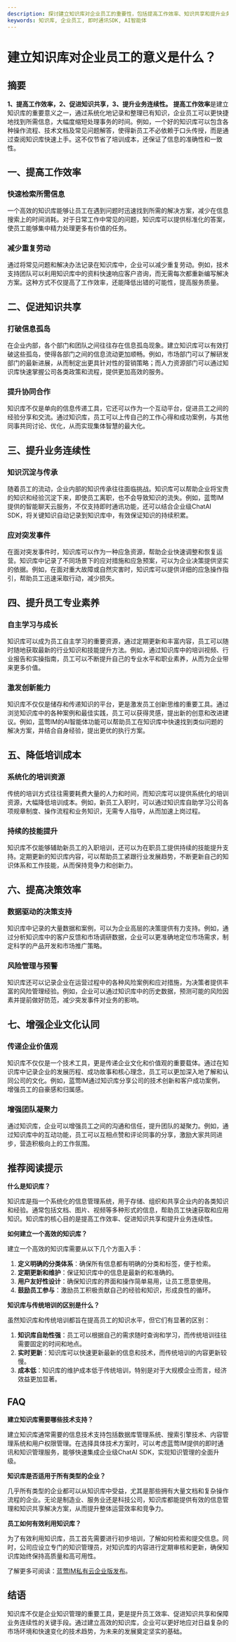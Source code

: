 ```yaml
---
description: 探讨建立知识库对企业员工的重要性，包括提高工作效率、知识共享和提升业务连续性。
keywords: 知识库, 企业员工, 即时通讯SDK, AI智能体
---
```

# 建立知识库对企业员工的意义是什么？

## 摘要

**1、提高工作效率，2、促进知识共享，3、提升业务连续性。** **提高工作效率**是建立知识库的重要意义之一，通过系统化地记录和整理已有知识，企业员工可以更快捷地找到所需信息，大幅度缩短处理事务的时间。例如，一个好的知识库可以包含各种操作流程、技术文档及常见问题解答，使得新员工不必依赖于口头传授，而是通过查阅知识库快速上手。这不仅节省了培训成本，还保证了信息的准确性和一致性。

## 一、提高工作效率

### 快速检索所需信息

一个高效的知识库能够让员工在遇到问题时迅速找到所需的解决方案，减少在信息搜索上的时间消耗。对于日常工作中常见的问题，知识库可以提供标准化的答案，使员工能够集中精力处理更多有价值的任务。

### 减少重复劳动

通过将常见问题和解决办法记录在知识库中，企业可以减少重复劳动。例如，技术支持团队可以利用知识库中的资料快速响应客户咨询，而无需每次都重新编写解决方案。这种方式不仅提高了工作效率，还能降低出错的可能性，提高服务质量。

## 二、促进知识共享

### 打破信息孤岛

在企业内部，各个部门和团队之间往往存在信息孤岛现象。建立知识库可以有效打破这些孤岛，使得各部门之间的信息流动更加顺畅。例如，市场部门可以了解研发部门的最新进展，从而制定出更具针对性的营销策略；而人力资源部门可以通过知识库快速掌握公司各类政策和流程，提供更加高效的服务。

### 提升协同合作

知识库不仅是单向的信息传递工具，它还可以作为一个互动平台，促进员工之间的经验分享和交流。通过知识库，员工可以上传自己的工作心得和成功案例，与其他同事共同讨论、优化，从而实现集体智慧的最大化。

## 三、提升业务连续性

### 知识沉淀与传承

随着员工的流动，企业内部的知识传承往往面临挑战。知识库可以帮助企业将宝贵的知识和经验沉淀下来，即使员工离职，也不会导致知识的流失。例如，蓝莺IM提供的智能聊天云服务，不仅支持即时通讯功能，还可以结合企业级ChatAI SDK，将关键知识自动记录到知识库中，有效保证知识的持续积累。

### 应对突发事件

在面对突发事件时，知识库可以作为一种应急资源，帮助企业快速调整和恢复运营。知识库中记录了不同场景下的应对措施和应急预案，可以为企业决策提供坚实的依据。例如，在面对重大故障或自然灾害时，知识库可以提供详细的应急操作指引，帮助员工迅速采取行动，减少损失。

## 四、提升员工专业素养

### 自主学习与成长

知识库可以成为员工自主学习的重要资源，通过定期更新和丰富内容，员工可以随时随地获取最新的行业知识和技能提升方法。例如，通过知识库中的培训视频、行业报告和实操指南，员工可以不断提升自己的专业水平和职业素养，从而为企业带来更多价值。

### 激发创新能力

知识库不仅仅是储存和传递知识的平台，更是激发员工创新思维的重要工具。通过浏览知识库中的各种案例和最佳实践，员工可以获得灵感，提出新的创意和改进建议。例如，蓝莺IM的AI智能体功能可以帮助员工在知识库中快速找到类似问题的解决方案，并结合自身经验，提出更优的执行方案。

## 五、降低培训成本

### 系统化的培训资源

传统的培训方式往往需要耗费大量的人力和时间，而知识库可以提供系统化的培训资源，大幅降低培训成本。例如，新员工入职时，可以通过知识库自助学习公司各项规章制度、操作流程和业务知识，无需专人指导，从而加速上岗过程。

### 持续的技能提升

知识库不仅能够辅助新员工的入职培训，还可以为在职员工提供持续的技能提升支持。定期更新的知识库内容，可以帮助员工紧跟行业发展趋势，不断更新自己的知识体系和工作技能，从而保持竞争力和创新力。

## 六、提高决策效率

### 数据驱动的决策支持

知识库中记录的大量数据和案例，可以为企业高层的决策提供有力支持。例如，通过分析知识库中的客户反馈和市场调研数据，企业可以更准确地定位市场需求，制定科学的产品开发和市场推广策略。

### 风险管理与预警

知识库还可以记录企业在运营过程中的各种风险案例和应对措施，为决策者提供丰富的风险管理经验。例如，企业可以通过知识库中的历史数据，预测可能的风险因素并提前做好防范，减少突发事件对业务的影响。

## 七、增强企业文化认同

### 传递企业价值观

知识库不仅仅是一个技术工具，更是传递企业文化和价值观的重要载体。通过在知识库中记录企业的发展历程、成功故事和核心理念，员工可以更加深入地了解和认同公司的文化。例如，蓝莺IM通过知识库分享公司的技术创新和客户成功案例，增强员工的自豪感和归属感。

### 增强团队凝聚力

通过知识库，企业可以增强员工之间的沟通和信任，提升团队的凝聚力。例如，通过知识库中的互动功能，员工可以互相点赞和评论同事的分享，激励大家共同进步，营造积极向上的工作氛围。

## 推荐阅读提示

**什么是知识库？**

知识库是指一个系统化的信息管理系统，用于存储、组织和共享企业内的各类知识和经验。通常包括文档、图片、视频等多种形式的信息，帮助员工快速获取和应用知识。知识库的核心目的是提高工作效率、促进知识共享和提升业务连续性。

**如何建立一个高效的知识库？**

建立一个高效的知识库需要从以下几个方面入手：

1. **定义明确的分类体系**：确保所有信息都有明确的分类和标签，便于检索。
2. **定期更新和维护**：保证知识库中的信息是最新的和准确的。
3. **用户友好性设计**：确保知识库的界面和操作简单易用，让员工愿意使用。
4. **鼓励员工参与**：激励员工积极贡献自己的经验和知识，形成良性的循环。

**知识库与传统培训的区别是什么？**

虽然知识库和传统培训都旨在提高员工的知识水平，但它们有显著的区别：

1. **知识库自助性强**：员工可以根据自己的需求随时查询和学习，而传统培训往往需要固定的时间和地点。
2. **实时更新**：知识库可以快速更新最新的信息和技术，而传统培训的内容更新较慢。
3. **成本低**：知识库的维护成本低于传统培训，特别是对于大规模企业而言，经济效益更加显著。

## FAQ

**建立知识库需要哪些技术支持？**

建立知识库通常需要的信息技术支持包括数据库管理系统、搜索引擎技术、内容管理系统和用户权限管理。在选择具体技术方案时，可以考虑蓝莺IM提供的即时通讯和知识管理服务，能够快速集成企业级ChatAI SDK，实现知识管理的全面升级。

**知识库是否适用于所有类型的企业？**

几乎所有类型的企业都可以从知识库中受益，尤其是那些拥有大量文档和复杂操作流程的企业。无论是制造业、服务业还是科技公司，知识库都能提供有效的信息管理和知识共享解决方案，从而提升整体运营效率和竞争力。

**员工如何有效利用知识库？**

为了有效利用知识库，员工首先需要进行初步培训，了解如何检索和提交信息。同时，公司应设立专门的知识管理员，对知识库的内容进行定期审核和更新，确保知识库始终保持高质量和高可用性。

了解更多可阅读：[蓝莺IM私有云企业版发布](https://www.lanyingim.com/articles/product-and-technologies/lanying-im-private-cloud-enterprise-edition-published-and-kylin-os-neocertify.html)。

## 结语

知识库不仅是企业知识管理的重要工具，更是提升员工效率、促进知识共享和保障业务连续性的关键手段。通过建立高效的知识库，企业可以更好地应对日益复杂的市场环境和快速变化的技术趋势，为未来的发展奠定坚实的基础。